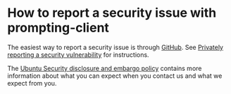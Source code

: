 # How to report a security issue with prompting-client

The easiest way to report a security issue is through [GitHub](https://github.com/canonical/prompting-client/security/advisories/new).
See [Privately reporting a security vulnerability](https://docs.github.com/en/code-security/security-advisories/guidance-on-reporting-and-writing/privately-reporting-a-security-vulnerability)
for instructions.

The [Ubuntu Security disclosure and embargo policy](https://ubuntu.com/security/disclosure-policy)
contains more information about what you can expect when you contact us and what we expect from you.
